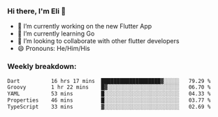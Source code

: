 ### Hi there, I'm Eli 👋
- 🔭 I’m currently working on the new Flutter App
- 🌱 I’m currently learning Go
- 🦄 I’m looking to collaborate with other flutter developers
- 😄 Pronouns: He/Him/His

### Weekly breakdown:
<!--START_SECTION:waka-->

```txt
Dart          16 hrs 17 mins  ███████████████████▓░░░░░   79.29 %
Groovy        1 hr 22 mins    █▓░░░░░░░░░░░░░░░░░░░░░░░   06.70 %
YAML          53 mins         █░░░░░░░░░░░░░░░░░░░░░░░░   04.33 %
Properties    46 mins         █░░░░░░░░░░░░░░░░░░░░░░░░   03.77 %
TypeScript    33 mins         ▓░░░░░░░░░░░░░░░░░░░░░░░░   02.69 %
```

<!--END_SECTION:waka-->
